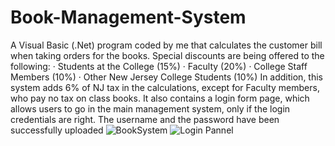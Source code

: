 # Book-Management-System
A Visual Basic (.Net) program coded by me that calculates the customer bill when taking orders for the books. Special discounts are being offered to the following:  · Students at the College (15%)  · Faculty (20%)  · College Staff Members (10%)  · Other New Jersey College Students (10%)  In addition, this system adds 6% of NJ tax in the calculations, except for Faculty members, who pay no tax on class books.
It also contains a login form page, which allows users to go in the main management system, only if the login credentials are right. The username and the password have been successfully uploaded
![BookSystem](https://user-images.githubusercontent.com/43477992/57576092-609d1f80-7426-11e9-8763-3dca6f0b5e1b.PNG)
![Login Pannel](https://user-images.githubusercontent.com/43477992/57576116-d1dcd280-7426-11e9-96ef-df3bd3b5382e.png)
